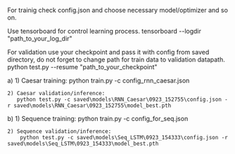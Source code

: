 For trainig check config.json and choose necessary model/optimizer and so on.

Use tensorboard for control learning process.
tensorboard --logdir "path_to_your_log_dir"

For validation use your checkpoint and pass it with config from saved directory, do not forget to change path for train data to validation datapath.
python test.py --resume "path_to_your_checkpoint"

a) 
    1) Caesar training:
       python train.py -c config_rnn_caesar.json

    2) Caesar validation/inference: 
       python test.py -c saved\models\RNN_Caesar\0923_152755\config.json -r saved\models\RNN_Caesar\0923_152755\model_best.pth

b) 
    1) Sequence training:
        python train.py -c config_for_seq.json

    2) Sequence validation/inference:
        python test.py -c saved\models\Seq_LSTM\0923_154333\config.json -r saved\models\Seq_LSTM\0923_154333\model_best.pth
